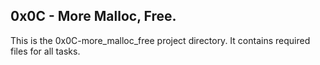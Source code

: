 ## 0x0C - More Malloc, Free.
This is the 0x0C-more_malloc_free project directory. It contains required files for all tasks.
